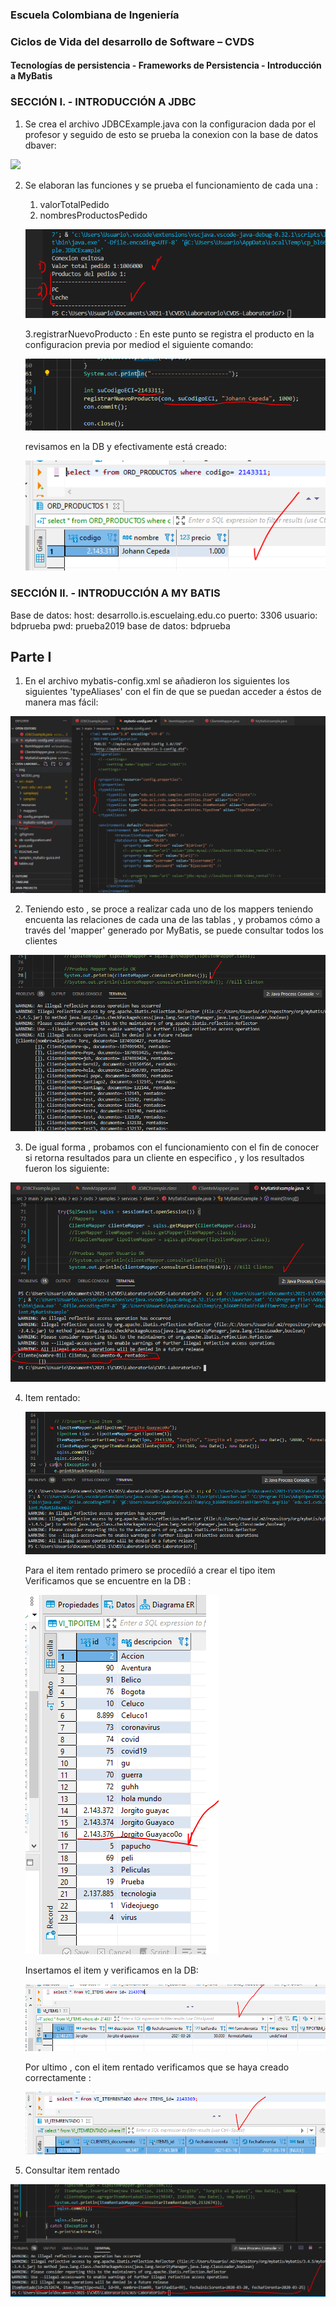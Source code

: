 ### Escuela Colombiana de Ingeniería
### Ciclos de Vida del desarrollo de Software – CVDS
#### Tecnologías de persistencia - Frameworks de Persistencia - Introducción a MyBatis


### SECCIÓN I. - INTRODUCCIÓN A JDBC

1. Se crea el archivo JDBCExample.java con la configuracion dada por el profesor y seguido de esto se prueba la conexion con la base de datos dbaver:

![](img/conexiondbeaver.png)

2. Se elaboran las funciones  y se prueba el funcionamiento de cada una :
	1. valorTotalPedido 
	2. nombresProductosPedido
	
	![](img/operaciones.png)
	
	3.registrarNuevoProducto : En este punto se registra el producto en la configuracion previa por mediod el siguiente comando:
	
	![](img/registrarproductop1.png)
	
	revisamos en la DB y efectivamente está creado:
	
	![](img/registrarproductop2.png)
	
### SECCIÓN II. - INTRODUCCIÓN A MY BATIS	
Base de datos:
	host: desarrollo.is.escuelaing.edu.co
	puerto: 3306
	usuario: bdprueba
	pwd: prueba2019
	base de datos: bdprueba

## Parte I 

1. En el archivo mybatis-config.xml se añadieron los siguientes los siguientes 'typeAliases' con el fin de que se puedan  acceder a éstos de manera mas fácil:

![](img/MYBATIS-typeAliases.png)

2. Teniendo esto , se proce a realizar cada uno de los mappers teniendo encuenta las relaciones de cada una de las tablas , y probamos cómo a través del 'mapper' generado por MyBatis, se puede consultar todos los clientes

![](img/consultarclientes.png)

3. De igual forma , probamos con el funcionamiento con el fin de conocer si retorna resultados para un cliente en especifico , y los resultados fueron los siguiente:

![](img/consultarcliente.png)

4. Item rentado:

	![](img/mappertipoitemp1.png)
	
	Para el item rentado primero se procedíió a crear el tipo item 	
	Verificamos que se encuentre en la DB :
	
	![](img/mappertipoitemp2.png)
	
	Insertamos el item y verificamos en la DB:
	
	![](img/insertaritem.png)
	
	Por ultimo  , con el item rentado  verificamos que se haya creado correctamente :
	
	![](img/itemrentado.png)
	
5. Consultar item rentado

![](img/itemrentadou.png)
